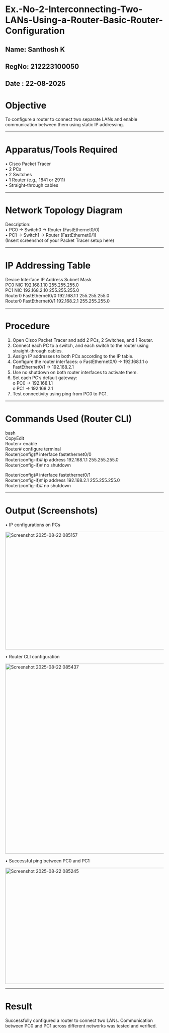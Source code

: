# Ex.-No-2-Interconnecting-Two-LANs-Using-a-Router-Basic-Router-Configuration
## Name: Santhosh K
## RegNo: 212223100050
## Date : 22-08-2025

# Objective
To configure a router to connect two separate LANs and enable communication between them using static IP addressing.
________________________________________
# Apparatus/Tools Required
•	Cisco Packet Tracer<br>
•	2 PCs<br>
•	2 Switches<br>
•	1 Router (e.g., 1841 or 2911)<br>
•	Straight-through cables<br>
________________________________________
# Network Topology Diagram
 Description:<br>
•	PC0 → Switch0 → Router (FastEthernet0/0)<br>
•	PC1 → Switch1 → Router (FastEthernet0/1)<br>
(Insert screenshot of your Packet Tracer setup here)<br>
________________________________________
# IP Addressing Table
Device	Interface	IP Address	Subnet Mask<br>
PC0	NIC	192.168.1.10	255.255.255.0<br>
PC1	NIC	192.168.2.10	255.255.255.0<br>
Router0	FastEthernet0/0	192.168.1.1	255.255.255.0<br>
Router0	FastEthernet0/1	192.168.2.1	255.255.255.0<br>
________________________________________
# Procedure
1.	Open Cisco Packet Tracer and add 2 PCs, 2 Switches, and 1 Router.
2.	Connect each PC to a switch, and each switch to the router using straight-through cables.
3.	Assign IP addresses to both PCs according to the IP table.
4.	Configure the router interfaces:
o	FastEthernet0/0 → 192.168.1.1
o	FastEthernet0/1 → 192.168.2.1
5.	Use no shutdown on both router interfaces to activate them.
6.	Set each PC’s default gateway:<br>
o	PC0 → 192.168.1.1<br>
o	PC1 → 192.168.2.1<br>
7.	Test connectivity using ping from PC0 to PC1.<br>
________________________________________
# Commands Used (Router CLI)
bash<br>
CopyEdit<br>
Router> enable<br>
Router# configure terminal<br>
Router(config)# interface fastethernet0/0<br>
Router(config-if)# ip address 192.168.1.1 255.255.255.0<br>
Router(config-if)# no shutdown<br>

Router(config)# interface fastethernet0/1<br>
Router(config-if)# ip address 192.168.2.1 255.255.255.0<br>
Router(config-if)# no shutdown<br>
________________________________________
# Output (Screenshots)

•	IP configurations on PCs<br>

<img width="1180" height="373" alt="Screenshot 2025-08-22 085157" src="https://github.com/user-attachments/assets/057213d9-0d35-489c-abb6-070aea27a9ac" />

•	Router CLI configuration<br>

<img width="1649" height="602" alt="Screenshot 2025-08-22 085437" src="https://github.com/user-attachments/assets/cf951b48-3ac5-4465-819c-b4d215d9b4e2" />

•	Successful ping between PC0 and PC1<br>

<img width="859" height="368" alt="Screenshot 2025-08-22 085245" src="https://github.com/user-attachments/assets/1daa2e11-009d-4d85-8736-abe45b84db0f" />

________________________________________
# Result
Successfully configured a router to connect two LANs. Communication between PC0 and PC1 across different networks was tested and verified.

